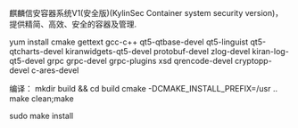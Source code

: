 麒麟信安容器系统V1(安全版)(KylinSec Container system security version)，提供精简、高效、安全的容器及管理.

yum install cmake gettext gcc-c++ qt5-qtbase-devel qt5-linguist qt5-qtcharts-devel kiranwidgets-qt5-devel protobuf-devel zlog-devel kiran-log-qt5-devel grpc grpc-devel grpc-plugins xsd qrencode-devel
cryptopp-devel c-ares-devel

编译：
mkdir build && cd build
cmake -DCMAKE_INSTALL_PREFIX=/usr ..
make clean;make

sudo make install
